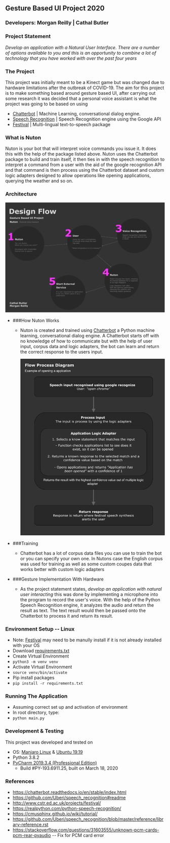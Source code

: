 ## Gesture Based UI Project  2020

### Developers: Morgan Reilly | Cathal Butler

### Project Statement
*Develop an application with a Natural User Interface. There are a number of options available to
you and this is an opportunity to combine a lot of technology that you have worked with over the
past four years*

### The Project
This project was initially meant to be a Kinect game but was changed due to hardware limitations after the outbreak of COVID-19.
The aim for this project is to make something based around gesture based UI, after carrying out some research it was decided that a
personal voice assistant is what the project was going to be based on using 
   * [Chatterbot](https://chatterbot.readthedocs.io/en/stable/) | Machine Learning, conversational dialog engine.
   * [Speech Recognition](https://pypi.org/project/SpeechRecognition/) | Speech Recognition engine using the Google API
   * [Festival](http://www.cstr.ed.ac.uk/projects/festival/) | Multi-lingual text-to-speech package
  
### What is Nuton
Nuton is your bot that will interpret voice commands you issue it. It does this with the help of the package 
listed above. Nuton uses the Chatterbot package to build and train itself, it then ties in with the speech recognition
to interpret a command from a user with the aid of the google recognition API and that command is then process using the 
Chatterbot dataset and custom logic adapters designed to allow operations like opening applications, querying the weather 
and so on.

### Architecture

![](uploads/nuton.png)

* ###How Nuton Works
    * Nuton is created and trained using [Chatterbot](https://chatterbot.readthedocs.io/en/stable/) a Python machine learning, 
    conversational dialog engine. A Chatterbot starts off with no knowledge of how to communicate but with the help
    of user input, corpus data and logic adapters, the bot can learn and return the correct response to the users input.
    
        ![](uploads/nutons_process_flow.png)
        
* ###Training
    *  Chatterbot has a lot of corpus data files you can use to train the bot or you can specify your own one. In Nutons case
    the English corpus was used for training as well as some custom coupes data that works better with custom logic adapters
  
* ###Gesture Implementation With Hardware
    *  As the project statement states, *develop an application with natural user interacting* this was done by 
    implementing a microphone into the program to record the user's voice. With the help of the Python Speech Recognition 
    engine, it analyzes the audio and return the result as text. The text result would then be passed onto the Chatterbot 
    to process it and return its result.


### Environment Setup -- Linux
* Note: [Festival](http://www.cstr.ed.ac.uk/projects/festival/) may need to be manully install if it is not already
installed with your OS 
* Download [requirements.txt](/requirements.txt)
* Create Virtual Environment
* `python3 -m venv venv`
* Activate Virtual Environment
* `source venv/bin/activate`
* Pip install packages
* `pip install -r requirements.txt`

### Running The Application
* Assuming correct set up and activation of environment
* In root directory, type:
* `python main.py`

### Development & Testing
This project was developed and tested on
* OS: [Manjaro Linux](https://manjaro.org/download/official/kde/) & [Ubuntu 19.19](https://ubuntu.com/)
* Python 3.8.2
* [PyCharm 2019.3.4 (Professional Edition)](https://www.jetbrains.com/pycharm/)
  - Build #PY-193.6911.25, built on March 18, 2020
  
### References
 * https://chatterbot.readthedocs.io/en/stable/index.html
 * https://github.com/Uberi/speech_recognition#readme
 * http://www.cstr.ed.ac.uk/projects/festival/
 * https://realpython.com/python-speech-recognition/
 * https://cmusphinx.github.io/wiki/tutorial/
 * https://github.com/Uberi/speech_recognition/blob/master/reference/library-reference.rst
 * https://stackoverflow.com/questions/31603555/unknown-pcm-cards-pcm-rear-pyaudio -- Fix for PCM card error
 

